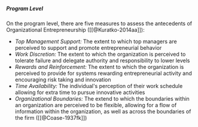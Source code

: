 ##### Program Level

On the program level, there are five measures to assess the antecedents of Organizational Entrepreneurship ([[@Kuratko-2014aa]]):

- *Top Management Support:* The extent to which top managers are perceived to support and promote entrepreneurial behavior
- *Work Discretion:* The extent to which the organization is perceived to tolerate failure and delegate authority and responsibility to lower levels
- *Rewards and Reinforcement:* The extent to which the organization is perceived to provide for systems rewarding entrepreneurial activity and encouraging risk taking and innovation
- *Time Availability:* The individual's perception of their work schedule allowing for extra time to pursue innovative activities
- *Organizational Boundaries:* The extend to which the boundaries within an organization are perceived to be flexible, allowing for a flow of information within the organization, as well as across the boundaries of the firm ([[@Coase-1937fk]])


